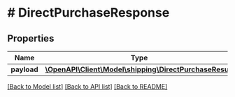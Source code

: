 # # DirectPurchaseResponse

## Properties

Name | Type | Description | Notes
------------ | ------------- | ------------- | -------------
**payload** | [**\OpenAPI\Client\Model\shipping\DirectPurchaseResult**](DirectPurchaseResult.md) |  | [optional]

[[Back to Model list]](../../README.md#models) [[Back to API list]](../../README.md#endpoints) [[Back to README]](../../README.md)
